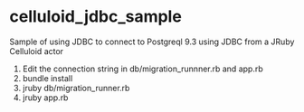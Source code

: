 celluloid_jdbc_sample
=====================

Sample of using JDBC to connect to Postgreql 9.3 using JDBC from a JRuby Celluloid actor

1. Edit the connection string in db/migration_runnner.rb and app.rb
2. bundle install
3. jruby db/migration_runner.rb
4. jruby app.rb
